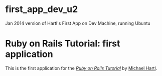first_app_dev_u2
================

Jan 2014 version of Hartl's First App on Dev Machine, running Ubuntu
# Ruby on Rails Tutorial: first application

This is the first application for the
[*Ruby on Rails Tutorial*](http://railstutorial.org/)
by [Michael Hartl](http://michaelhartl.com/).

